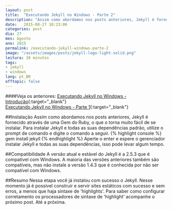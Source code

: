 ```yaml
---
layout: post
title:  "Executando Jekyll no Windows - Parte 2"
description: "Assim como abordamos nos posts anteriores, Jekyll é fornecido através de uma Gem do Ruby, o que o torna muito fácil de se instalar. Para instalar Jekyll e todas as suas dependências padrão, utilize o prompt de comando e digite o comando a seguir."
date:   2015-08-27 10:23:06
categories: post 
dia: 27
mes: Agosto
ano: 2015
permalink: /executando-jekyll-windows-parte-2
image: "/assets/images/posts/jekyll-logo-light-solid.png"
leitura: 10 minutos
tags:
- jekyll
- windows
lang: pt_BR
offtopic: false
---
```


	
####Veja os anteriores:
[Executando Jekyll no Windows - Introdução]({{site.url}}/executando-jekyll-windows-introducao/){:target="_blank"}
<br/>
[Executando Jekyll no Windows - Parte 1]({{site.url}}/executando-jekyll-windows-parte-1/){:target="_blank"}

##Instalação
Assim como abordamos nos posts anteriores, Jekyll é fornecido através de uma Gem do Ruby, o que o torna muito fácil de se instalar.
Para instalar Jekyll e todas as suas dependências padrão, utilize o prompt de comando e digite o comando a seguir.
{% highlight console %}
gem install jekyll
{% endhighlight %}
Aperte o enter e espere o gerenciador instalar Jekyll e todas as suas dependências, isso pode levar algum tempo.

##Compatibilidade
A versão atual e estável do Jekyll é a 2.5.3 que é compatível com Windows. A maioria das versões anteriores também são compatíveis,
mas não instale a versão 1.4.3 que é conhecida por não ser compatível com Windows.

##Resumo
Nessa etapa você já instalou com sucesso o Jekyll. Nesse momento já é possível construir e servir sites estáticos com sucesso e sem erros,
a menos que haja sintaxe de 'highlights'. Para saber como configurar corretamento os processadores de sintaxe de 'highlight' acompanhe o
próximo post. Até a próxima.